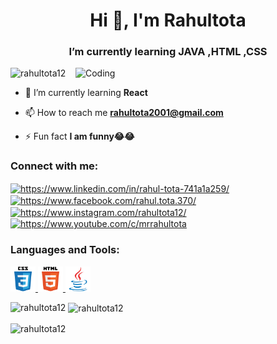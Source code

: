 <h1 align="center">Hi 👋, I'm Rahultota</h1>
<h3 align="center">I’m currently learning JAVA ,HTML ,CSS</h3>
<img src="https://media3.giphy.com/media/lP8xu5t2DLGG045H8F/giphy.gif" alt="Coding" align="right" width="400">

<p align="left"> <img src="https://komarev.com/ghpvc/?username=rahultota12&label=Profile%20views&color=0e75b6&style=flat" alt="rahultota12" /> </p>

- 🌱 I’m currently learning **React**

- 📫 How to reach me **rahultota2001@gmail.com**

- ⚡ Fun fact **I am funny😂😂**

<h3 align="left">Connect with me:</h3>
<p align="left">
<a href="https://linkedin.com/in/https://www.linkedin.com/in/rahul-tota-741a1a259/" target="blank"><img align="center" src="https://raw.githubusercontent.com/rahuldkjain/github-profile-readme-generator/master/src/images/icons/Social/linked-in-alt.svg" alt="https://www.linkedin.com/in/rahul-tota-741a1a259/" height="30" width="40" /></a>
<a href="https://fb.com/https://www.facebook.com/rahul.tota.370/" target="blank"><img align="center" src="https://raw.githubusercontent.com/rahuldkjain/github-profile-readme-generator/master/src/images/icons/Social/facebook.svg" alt="https://www.facebook.com/rahul.tota.370/" height="30" width="40" /></a>
<a href="https://instagram.com/https://www.instagram.com/rahultota12/" target="blank"><img align="center" src="https://raw.githubusercontent.com/rahuldkjain/github-profile-readme-generator/master/src/images/icons/Social/instagram.svg" alt="https://www.instagram.com/rahultota12/" height="30" width="40" /></a>
<a href="https://www.youtube.com/c/https://www.youtube.com/c/mrrahultota" target="blank"><img align="center" src="https://raw.githubusercontent.com/rahuldkjain/github-profile-readme-generator/master/src/images/icons/Social/youtube.svg" alt="https://www.youtube.com/c/mrrahultota" height="30" width="40" /></a>
</p>

<h3 align="left">Languages and Tools:</h3>
<p align="left"> <a href="https://www.w3schools.com/css/" target="_blank" rel="noreferrer"> <img src="https://raw.githubusercontent.com/devicons/devicon/master/icons/css3/css3-original-wordmark.svg" alt="css3" width="40" height="40"/> </a> <a href="https://www.w3.org/html/" target="_blank" rel="noreferrer"> <img src="https://raw.githubusercontent.com/devicons/devicon/master/icons/html5/html5-original-wordmark.svg" alt="html5" width="40" height="40"/> </a> <a href="https://www.java.com" target="_blank" rel="noreferrer"> <img src="https://raw.githubusercontent.com/devicons/devicon/master/icons/java/java-original.svg" alt="java" width="40" height="40"/> </a> </p>

<p><img align="left" src="https://github-readme-stats.vercel.app/api/top-langs?username=rahultota12&show_icons=true&locale=en&layout=compact" alt="rahultota12" /></p>

<p>&nbsp;<img align="center" src="https://github-readme-stats.vercel.app/api?username=rahultota12&show_icons=true&locale=en" alt="rahultota12" /></p>

<p><img align="center" src="https://github-readme-streak-stats.herokuapp.com/?user=rahultota12&" alt="rahultota12" /></p>

